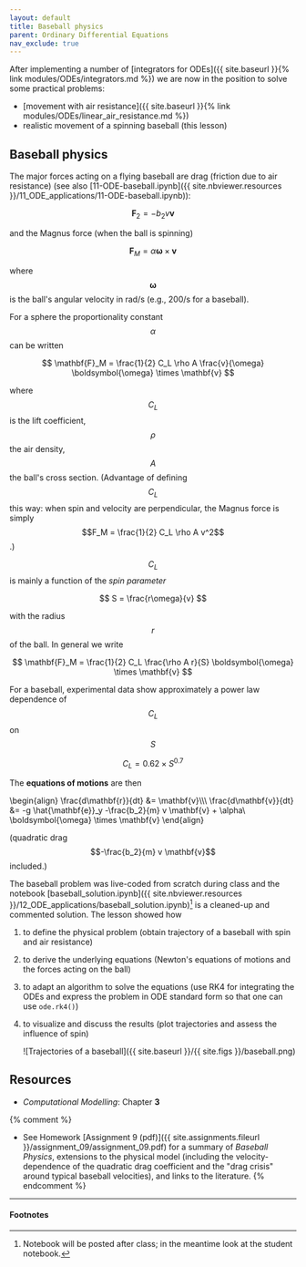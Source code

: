 ```yaml
---
layout: default
title: Baseball physics
parent: Ordinary Differential Equations
nav_exclude: true
---
```


After implementing a number of
[integrators for ODEs]({{ site.baseurl }}{% link modules/ODEs/integrators.md %}) we are now in the position to solve some practical problems:

- [movement with air resistance]({{ site.baseurl }}{% link
  modules/ODEs/linear_air_resistance.md %})
- realistic movement of a spinning baseball (this lesson)


## Baseball physics

The major forces acting on a flying baseball are drag (friction due to
air resistance) (see also [11-ODE-baseball.ipynb]({{
site.nbviewer.resources }}/11_ODE_applications/11-ODE-baseball.ipynb)):

$$
\mathbf{F}_2 = -b_2 v \mathbf{v}
$$

and the Magnus force (when the ball is spinning)

$$
\mathbf{F}_M = \alpha \boldsymbol{\omega} \times \mathbf{v}
$$

where $$\boldsymbol{\omega}$$ is the ball's angular velocity in rad/s (e.g., 200/s for a baseball).

For a sphere the proportionality constant $$\alpha$$ can be written

$$
\mathbf{F}_M = \frac{1}{2} C_L \rho A \frac{v}{\omega} \boldsymbol{\omega} \times \mathbf{v}
$$

where $$C_L$$ is the lift coefficient, $$\rho$$ the air density, $$A$$ the
ball's cross section. (Advantage of defining $$C_L$$ this way: when spin
and velocity are perpendicular, the Magnus force is simply $$F_M =
\frac{1}{2} C_L \rho A v^2$$.)

$$C_L$$ is mainly a function of the *spin parameter*

$$
S = \frac{r\omega}{v}
$$

with the radius $$r$$ of the ball. In general we write

$$
\mathbf{F}_M = \frac{1}{2} C_L  \frac{\rho A r}{S} \boldsymbol{\omega} \times \mathbf{v}
$$

For a baseball, experimental data show approximately a power law dependence of $$C_L$$ on $$S$$

$$
C_L = 0.62 \times S^{0.7}
$$

The **equations of motions** are then

\begin{align}
\frac{d\mathbf{r}}{dt} &= \mathbf{v}\\\\\\
\frac{d\mathbf{v}}{dt} &= -g \hat{\mathbf{e}}_y -\frac{b_2}{m} v \mathbf{v} + \alpha\ \boldsymbol{\omega} \times \mathbf{v}
\end{align}

(quadratic drag $$-\frac{b_2}{m} v \mathbf{v}$$ included.)




The baseball problem was live-coded from scratch during class and the
notebook
[baseball_solution.ipynb]({{ site.nbviewer.resources }}/12_ODE_applications/baseball_solution.ipynb)[^2]
is a cleaned-up and commented solution. The lesson showed how

1. to define the physical problem (obtain trajectory of a baseball
   with spin and air resistance)
2. to derive the underlying equations (Newton's equations of motions
   and the forces acting on the ball)
3. to adapt an algorithm to solve the equations (use RK4 for
   integrating the ODEs and express the problem in ODE standard form
   so that one can use `ode.rk4()`)
4. to visualize and discuss the results (plot trajectories and assess
   the influence of spin)
   
   ![Trajectories of a baseball]({{ site.baseurl }}/{{ site.figs }}/baseball.png)
## Resources ##

* _Computational Modelling_: Chapter **3**

{% comment %}
* See Homework [Assignment 9 (pdf)]({{ site.assignments.fileurl }}/assignment_09/assignment_09.pdf)
  for a summary of *Baseball Physics*, extensions to the physical
  model (including the velocity-dependence of the quadratic drag
  coefficient and the "drag crisis" around typical baseball
  velocities), and links to the literature.
{% endcomment %}

------------------------------------------------------------

#### Footnotes



[^1]:

     As usual, `git pull` the resources repository
     [{{ site.resources.shortname }}]({{ site.resources.url }}) to get a
     local copy of the notebook. Then **copy the notebook and all other
     code into your work directory** in order to complete the exercises.

[^2]:

     Notebook will be posted after class; in the meantime look at the
     student notebook.
